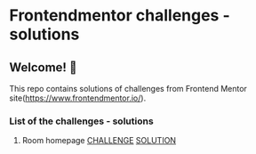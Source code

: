 # Frontendmentor challenges - solutions

## Welcome! 👋

This repo contains solutions of challenges from Frontend Mentor site(https://www.frontendmentor.io/).

### List of the challenges - solutions

1. Room homepage
    [CHALLENGE](https://www.frontendmentor.io/challenges/room-homepage-BtdBY_ENq)
    [SOLUTION]()
